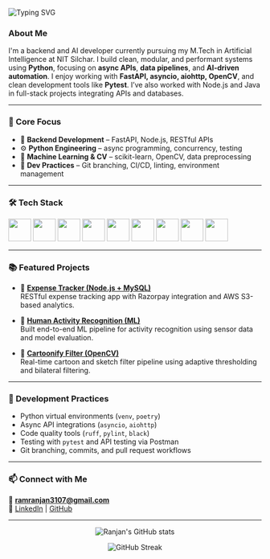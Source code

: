 <!-- Typing SVG Header -->
![Typing SVG](https://readme-typing-svg.demolab.com?font=Fira+Code&size=30&pause=1000&vCenter=true&width=800&color=04e0bb&lines=Hi+there+%F0%9F%91%8B+I'm+Ranjan+Kumar;Python+Backend+and+AI+Developer;Async+API+Enthusiast+%7C+Clean+Code+Advocate)

<h3 align="left">About Me</h3>
<p>
I'm a backend and AI developer currently pursuing my M.Tech in Artificial Intelligence at NIT Silchar.  
I build clean, modular, and performant systems using <b>Python</b>, focusing on <b>async APIs</b>, <b>data pipelines</b>, and <b>AI-driven automation</b>.  
I enjoy working with <b>FastAPI, asyncio, aiohttp, OpenCV</b>, and clean development tools like <b> Pytest</b>.  
I’ve also worked with Node.js and Java in full-stack projects integrating APIs and databases.
</p>

---

### 🧠 Core Focus
- 🚀 **Backend Development** – FastAPI, Node.js, RESTful APIs  
- ⚙️ **Python Engineering** – async programming, concurrency, testing  
- 🤖 **Machine Learning & CV** – scikit-learn, OpenCV, data preprocessing  
- 🧩 **Dev Practices** – Git branching, CI/CD, linting, environment management  

---

### 🛠️ Tech Stack
<p align="left">
  <img src="https://cdn.jsdelivr.net/gh/devicons/devicon/icons/python/python-original.svg" width="45" height="45"/>
  <img src="https://cdn.jsdelivr.net/gh/devicons/devicon/icons/fastapi/fastapi-original.svg" width="45" height="45"/>
  <img src="https://cdn.jsdelivr.net/gh/devicons/devicon/icons/docker/docker-original.svg" width="45" height="45"/>
  <img src="https://cdn.jsdelivr.net/gh/devicons/devicon/icons/mysql/mysql-original-wordmark.svg" width="45" height="45"/>
  <img src="https://cdn.jsdelivr.net/gh/devicons/devicon/icons/git/git-original.svg" width="45" height="45"/>
  <img src="https://cdn.jsdelivr.net/gh/devicons/devicon/icons/nodejs/nodejs-original.svg" width="45" height="45"/>
  <img src="https://cdn.jsdelivr.net/gh/devicons/devicon/icons/javascript/javascript-original.svg" width="45" height="45"/>
  <img src="https://cdn.jsdelivr.net/gh/devicons/devicon/icons/html5/html5-original-wordmark.svg" width="45" height="45"/>
  <img src="https://cdn.jsdelivr.net/gh/devicons/devicon/icons/css3/css3-original-wordmark.svg" width="45" height="45"/>
</p>

---

### 📚 Featured Projects
- 🧾 **[Expense Tracker (Node.js + MySQL)](https://github.com/ram-Ranjan/Expense-Tracker)**  
  RESTful expense tracking app with Razorpay integration and AWS S3-based analytics.

- 🧠 **[Human Activity Recognition (ML)](https://github.com/ram-Ranjan/HAR-Project)**  
  Built end-to-end ML pipeline for activity recognition using sensor data and model evaluation.

- 🎨 **[Cartoonify Filter (OpenCV)](https://github.com/ram-Ranjan/Cartoonify-Filter)**  
  Real-time cartoon and sketch filter pipeline using adaptive thresholding and bilateral filtering.

---

### 🧰 Development Practices
- Python virtual environments (`venv`, `poetry`)  
- Async API integrations (`asyncio`, `aiohttp`)  
- Code quality tools (`ruff`, `pylint`, `black`)  
- Testing with `pytest` and API testing via Postman  
- Git branching, commits, and pull request workflows  

---

### 📫 Connect with Me
📧 **ramranjan3107@gmail.com**  
🔗 [LinkedIn](https://www.linkedin.com/in/ranjan-kumar-6618bb163/) | [GitHub](https://github.com/ram-Ranjan)

---

<p align="center">
  <img src="https://github-readme-stats.vercel.app/api?username=ram-Ranjan&show_icons=true&theme=github_dark&hide_border=true" alt="Ranjan's GitHub stats"/>
</p>

<p align="center">
  <img src="https://github-readme-streak-stats.herokuapp.com/?user=ram-Ranjan&theme=github-dark-blue&hide_border=true" alt="GitHub Streak"/>
</p>
